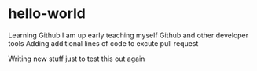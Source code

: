 # hello-world
Learning Github
I am up early teaching myself Github and other developer tools
Adding additional lines of code to excute pull request    


Writing new stuff just to test this out again
